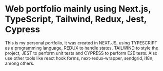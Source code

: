 # Web portfolio mainly using Next.js, TypeScript, Tailwind, Redux, Jest, Cypress

This is my personal portfolio, it was created in NEXT.JS, using TYPESCRIPT as a programming language, REDUX to handle states, TAILWIND to style the project, JEST to perform unit tests and CYPRESS to perform E2E tests. Also use other tools like react hook forms, next-redux-wrapper, sendgrid, i18n, among others.
